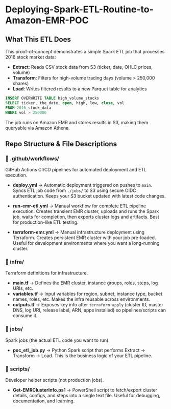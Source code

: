 # Deploying-Spark-ETL-Routine-to-Amazon-EMR-POC

## What This ETL Does

This proof-of-concept demonstrates a simple Spark ETL job that processes 2016 stock market data:

- **Extract**: Reads CSV stock data from S3 (ticker, date, OHLC prices, volume)
- **Transform**: Filters for high-volume trading days (volume > 250,000 shares)
- **Load**: Writes filtered results to a new Parquet table for analytics

```sql
INSERT OVERWRITE TABLE high_volume_stocks
SELECT ticker, the_date, open, high, low, close, vol
FROM 2016_stock_data
WHERE vol > 250000
```

The job runs on Amazon EMR and stores results in S3, making them queryable via Amazon Athena.

## Repo Structure & File Descriptions

### 📂 .github/workflows/

GitHub Actions CI/CD pipelines for automated deployment and ETL execution.

* **deploy.yml** → Automatic deployment triggered on pushes to `main`. Syncs ETL job code from `./jobs/` to S3 using secure OIDC authentication. Keeps your S3 bucket updated with latest code changes.

* **run-emr-etl.yml** → Manual workflow for complete ETL pipeline execution. Creates transient EMR cluster, uploads and runs the Spark job, waits for completion, then exports cluster logs and artifacts. Best for production-like ETL testing.

* **terraform-emr.yml** → Manual infrastructure deployment using Terraform. Creates persistent EMR cluster with your job pre-loaded. Useful for development environments where you want a long-running cluster.

### 📂 infra/

Terraform definitions for infrastructure.

* **main.tf** → Defines the EMR cluster, instance groups, roles, steps, log URIs, etc.
* **variables.tf** → Input variables for region, subnet, instance type, bucket names, roles, etc. Makes the infra reusable across environments.
* **outputs.tf** → Exposes key info after `terraform apply` (cluster ID, master DNS, log URI, release label, ARN, apps installed) so pipelines/scripts can consume it.

### 📂 jobs/

Spark jobs (the actual ETL code you want to run).

* **poc_etl_job.py** → Python Spark script that performs Extract → Transform → Load. This is the business logic of your ETL pipeline.

### 📂 scripts/

Developer helper scripts (not production jobs).

* **Get-EMRClusterInfo.ps1** → PowerShell script to fetch/export cluster details, configs, and steps into a single text file. Useful for debugging, documentation, and learning.
 
 